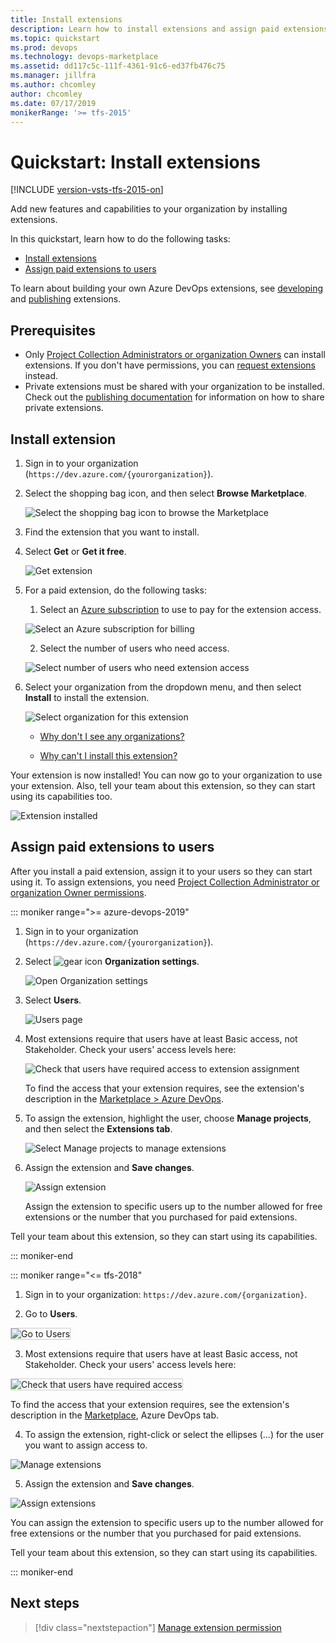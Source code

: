 ```yaml
---
title: Install extensions
description: Learn how to install extensions and assign paid extensions for Azure DevOps
ms.topic: quickstart
ms.prod: devops
ms.technology: devops-marketplace
ms.assetid: dd117c5c-111f-4361-91c6-ed37fb476c75 
ms.manager: jillfra
ms.author: chcomley
author: chcomley
ms.date: 07/17/2019
monikerRange: '>= tfs-2015'
---
```


# Quickstart: Install extensions

[!INCLUDE [version-vsts-tfs-2015-on](../boards/_shared/version-vsts-tfs-2015-on.md)]

Add new features and capabilities to your organization by installing extensions.

In this quickstart, learn how to do the following tasks:

- [Install extensions](#install-extension)
- [Assign paid extensions to users](#assign-paid-extensions-to-users)

To learn about building your own Azure DevOps extensions, see [developing](https://aka.ms/vsoextensions) and [publishing](https://aka.ms/vsmarketplace-publish) extensions.

## Prerequisites

* Only [Project Collection Administrators or organization Owners](faq-extensions.md#find-owner) can install extensions. If you don't have permissions, you can [request extensions](request-vsts-extension.md) instead.
* Private extensions must be shared with your organization to be installed. Check out the [publishing documentation](../extend/publish/overview.md#upload) for information on how to share private extensions.

## Install extension

1. Sign in to your organization (```https://dev.azure.com/{yourorganization}```).
2. Select the shopping bag icon, and then select **Browse Marketplace**.

   ![Select the shopping bag icon to browse the Marketplace](_img/shopping-bag-icon-browse-marketplace.png)

3.	Find the extension that you want to install.

4.	Select **Get** or **Get it free**.

    ![Get extension](_img/get-vsts-extensions/get-extension.png)

5.  For a paid extension, do the following tasks:
    1.  Select an [Azure subscription](https://azure.microsoft.com/pricing/purchase-options/) to use to pay for the extension access.
	
    ![Select an Azure subscription for billing](_img/get-vsts-extensions/select-azure-subscription.png)

    2. Select the number of users who need access.

    ![Select number of users who need extension access](_img/get-vsts-extensions/select-paid-users.png)

6.  Select your organization from the dropdown menu, and then select **Install** to install the extension.

    ![Select organization for this extension](_img/get-vsts-extensions/select-install-extension.png)

    * [Why don't I see any organizations?](./faq-extensions.md#no-organizations) 

    * [Why can't I install this extension?](./faq-extensions.md#no-permissions) 

Your extension is now installed! You can now go to your organization to use your extension. Also, tell your team about this extension, so they can start using its capabilities too.

![Extension installed](_img/get-vsts-extensions/you-are-all-set.png)

## Assign paid extensions to users

After you install a paid extension, assign it to your users so they can start using it.
To assign extensions, you need [Project Collection Administrator or organization Owner permissions](./faq-extensions.md#find-owner).

::: moniker range=">= azure-devops-2019"

1. Sign in to your organization (```https://dev.azure.com/{yourorganization}```).

2. Select ![gear icon](../_img/icons/gear-icon.png) **Organization settings**.

   ![Open Organization settings](../_shared/_img/settings/open-admin-settings-vert.png)

3. Select **Users**.

    ![Users page](../_shared/_img/settings/open-organization-settings-users-vert.png)
   
4. Most extensions require that users have at least Basic access, not Stakeholder. Check your users' access levels here:

    ![Check that users have required access to extension assignment](_img/user-access-level.png)

   To find the access that your extension requires, see the extension's description in the [Marketplace > Azure DevOps](https://marketplace.visualstudio.com/azuredevops).

5.	To assign the extension, highlight the user, choose **Manage projects**, and then select the **Extensions tab**.

    ![Select Manage projects to manage extensions](_shared/_img/select-manage-projects-to-manage-extensions.png)

6. Assign the extension and **Save changes**.

    ![Assign extension](_img/assign-extension.png)

   Assign the extension to specific users up to the number allowed for free extensions or the number that you purchased for paid extensions.

Tell your team about this extension, so they can start using its capabilities.

::: moniker-end

::: moniker range="<= tfs-2018"

1.	Sign in to your organization: ```https://dev.azure.com/{organization}```.

2.	Go to **Users**.

   <img alt="Go to Users" src="../_shared/_img/users-hub-updated-ui.png" style="border: 1px solid #CCCCCC" />

3.	Most extensions require that users have at least Basic access, not Stakeholder. Check your users' access levels here:

   <img alt="Check that users have required access" src="_img/assign-extensions/check-user-access.png" style="border: 1px solid #CCCCCC" />

   To find the access that your extension requires, see the extension's description in the [Marketplace](https://marketplace.visualstudio.com/azuredevops), Azure DevOps tab.

4.	To assign the extension, right-click or select the ellipses (...) for the user you want to assign access to.

   ![Manage extensions](_img/assign-extensions/manage-extensions.png)

5.	Assign the extension and **Save changes**.

   ![Assign extensions](_img/assign-extensions/assign-extension.png)

   You can assign the extension to specific users up to the number allowed for free extensions or the number that you purchased for paid extensions.

Tell your team about this extension, so they can start using its capabilities.

::: moniker-end

## Next steps

  > [!div class="nextstepaction"]
  > [Manage extension permission](how-to/grant-permissions.md)
